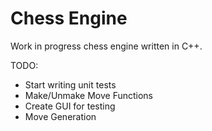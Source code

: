 # Chess Engine

Work in progress chess engine written in C++.

TODO:
- Start writing unit tests
- Make/Unmake Move Functions
- Create GUI for testing
- Move Generation